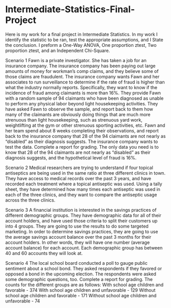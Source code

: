 # Intermediate-Statistics-Final-Project

Here is my work for a final project in Intermediate Statistics. In my work I identify the statistic to be ran, test the appropriate assumptions, and I State the conclusion. I preform a One-Way ANOVA, One proportion ztest, Two proportion ztest, and an Independent Chi-Square.

Scenario 1
Fawn is a private investigator. She has taken a job for an insurance company. The insurance company has been paying out large amounts of money for workman’s comp claims, and they believe some of those claims are fraudulent. The insurance company wants Fawn and her associates to run surveillance to determine if the rate of fraud is higher than what the industry normally reports. Specifically, they want to know if the incidence of fraud among claimants is more than 16%.
They provide Fawn with a random sample of 94 claimants who have been diagnosed as unable to perform any physical labor beyond light housekeeping activities. They have asked Fawn to observe the sample, and report back to them how many of the claimants are obviously doing things that are much more strenuous than light housekeeping, such as strenuous yard work, weightlifting at the gym or other strenuous sporting activities, etc.
Fawn and her team spend about 8 weeks completing their observations, and report back to the insurance company that 28 of the 94 claimants are not nearly as “disabled” as their diagnosis suggests. The insurance company wants to test the data.
Complete a report for grading. The only data you need is to know that 28 of the 94 claimants are not nearly as “disabled” as their diagnosis suggests, and the hypothetical level of fraud is 16%.

Scenario 2
Medical researchers are trying to understand if four topical antiseptics are being used in the same ratio at three different clinics in town. They have access to medical records over the past 3 years, and have recorded each treatment where a topical antiseptic was used.
Using a tally sheet, they have determined how many times each antiseptic was used in each of the three clinics, and they want to compare the antiseptic usage across the three clinics.

Scenario 3
A financial institution is interested in the savings practices of different demographic groups. They have demographic data for all of their account holders, and have used those criteria to split their customers up into 4 groups.
They are going to use the results to do some targeted marketing. In order to determine savings practices, they are going to use the average savings account balance over the past 3 months for their account holders. In other words, they will have one number (average account balance) for each account.
Each demographic group has between 40 and 60 accounts they will look at.

Scenario 4
The local school board conducted a poll to gauge public sentiment about a school bond. They asked respondents if they favored or opposed a bond in the upcoming election. The respondents were asked some demographic questions, too.
Complete a report for grading. The counts for the different groups are as follows:
With school age children and favorable - 374
With school age children and unfavorable - 129
Without school age children and favorable - 171
Without school age children and unfavorable - 74
